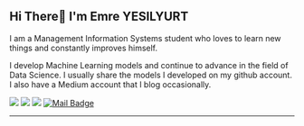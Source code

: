 ## **Hi There👋 I'm Emre YESILYURT**


I am a Management Information Systems student who loves to learn new things and constantly improves himself.

I develop Machine Learning models and continue to advance in the field of Data Science. I usually share the models I developed on my github account. I also have a Medium account that I blog occasionally.



[![](https://img.shields.io/badge/-Linkedin-FF281B?style=for-the-badge&logo=linkedin&logoColor=white)](https://www.linkedin.com/in/yesilyurtemre/)
[![](https://img.shields.io/badge/-Kaggle-EC0D00?style=for-the-badge&logo=kaggle&logoColor=white)](https://www.kaggle.com/yesilyurttemre)
[![](https://img.shields.io/badge/-Medium-BE0A00?style=for-the-badge&logo=medium&logoColor=white)](https://medium.com/@emreyesilyurt)
[![Mail Badge](https://img.shields.io/badge/-GMAIL-900800?style=for-the-badge&logo=gmail&logoColor=white)](mailto:yesilyurttemre@gmail.com)

---
